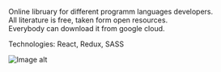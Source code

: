 Online libruary for different programm languages developers. \
All literature is free, taken form open resources. \
Everybody can download it from google cloud.

Technologies: React, Redux, SASS

![Image alt](https://github.com/olennikovandrey/web-libruary/raw/main/src/assets/images/demo.gif)
